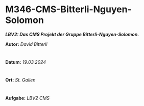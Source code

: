 # M346-CMS-Bitterli-Nguyen-Solomon
***LBV2: Das CMS Projekt der Gruppe Bitterli-Nguyen-Solomon.***


**Autor:** *David Bitterli*
#
**Datum:** *19.03.2024*
#
**Ort:** *St. Gallen*
#
**Aufgabe:** *LBV2 CMS*
